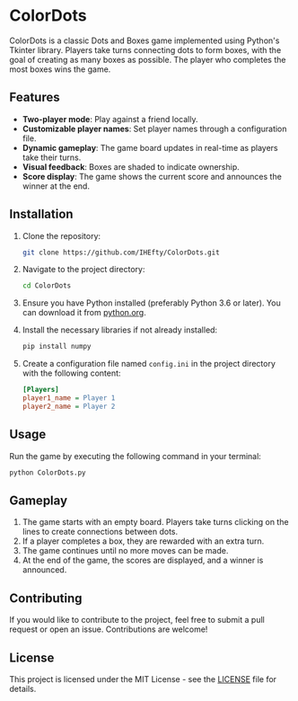 # ColorDots

ColorDots is a classic Dots and Boxes game implemented using Python's Tkinter library. Players take turns connecting dots to form boxes, with the goal of creating as many boxes as possible. The player who completes the most boxes wins the game.

## Features

- **Two-player mode**: Play against a friend locally.
- **Customizable player names**: Set player names through a configuration file.
- **Dynamic gameplay**: The game board updates in real-time as players take their turns.
- **Visual feedback**: Boxes are shaded to indicate ownership.
- **Score display**: The game shows the current score and announces the winner at the end.

## Installation

1. Clone the repository:
   ```bash
   git clone https://github.com/IHEfty/ColorDots.git
   ```
   
2. Navigate to the project directory:
   ```bash
   cd ColorDots
   ```

3. Ensure you have Python installed (preferably Python 3.6 or later). You can download it from [python.org](https://www.python.org/downloads/).

4. Install the necessary libraries if not already installed:
   ```bash
   pip install numpy
   ```

5. Create a configuration file named `config.ini` in the project directory with the following content:
   ```ini
   [Players]
   player1_name = Player 1
   player2_name = Player 2
   ```

## Usage

Run the game by executing the following command in your terminal:
```bash
python ColorDots.py
```

## Gameplay

1. The game starts with an empty board. Players take turns clicking on the lines to create connections between dots.
2. If a player completes a box, they are rewarded with an extra turn.
3. The game continues until no more moves can be made.
4. At the end of the game, the scores are displayed, and a winner is announced.

## Contributing

If you would like to contribute to the project, feel free to submit a pull request or open an issue. Contributions are welcome!

## License

This project is licensed under the MIT License - see the [LICENSE](LICENSE) file for details.

